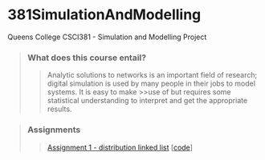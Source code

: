 # 381SimulationAndModelling
Queens College CSCI381 - Simulation and Modelling Project

>### What does this course entail?
>>Analytic solutions to networks is an important field of research; digital simulation is used by many people in their jobs to model  systems. It is easy to make >>use of but requires some statistical understanding to interpret and get the appropriate results. 


> ### Assignments
>> [Assignment 1 - distribution linked list](https://github.com/StrictlyLinear/381SimulationAndModelling/blob/main/Assignment1/AssignmentSpecs.txt)
>> [[code](https://github.com/StrictlyLinear/381SimulationAndModelling/blob/main/Assignment1/MatthewChonA1.java)]

